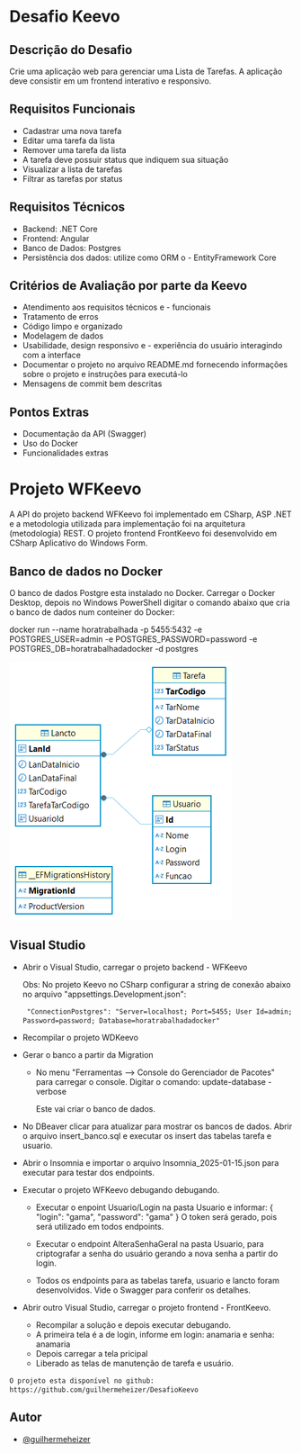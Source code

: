 
# Desafio Keevo 

## Descrição do Desafio
Crie uma aplicação web para gerenciar uma Lista de Tarefas. A aplicação deve consistir em um frontend interativo e responsivo.

## Requisitos Funcionais
- Cadastrar uma nova tarefa
- Editar uma tarefa da lista
- Remover uma tarefa da lista
- A tarefa deve possuir status que indiquem sua situação
- Visualizar a lista de tarefas
- Filtrar as tarefas por status

## Requisitos Técnicos
- Backend: .NET Core
- Frontend: Angular
- Banco de Dados: Postgres
- Persistência dos dados: utilize como ORM o - EntityFramework Core

## Critérios de Avaliação por parte da Keevo
- Atendimento aos requisitos técnicos e - funcionais
- Tratamento de erros
- Código limpo e organizado
- Modelagem de dados
- Usabilidade, design responsivo e - experiência do usuário interagindo com a interface
- Documentar o projeto no arquivo README.md fornecendo informações sobre o projeto e instruções para executá-lo
- Mensagens de commit bem descritas

## Pontos Extras
- Documentação da API (Swagger)
- Uso do Docker
- Funcionalidades extras

# Projeto WFKeevo

A API do projeto backend WFKeevo foi implementado em CSharp, ASP .NET e a metodologia utilizada para implementação foi na arquitetura (metodologia) REST.
O projeto frontend FrontKeevo foi desenvolvido em CSharp Aplicativo do Windows Form.

## Banco de dados no Docker
O banco de dados Postgre esta instalado no Docker. Carregar o Docker Desktop, depois no Windows PowerShell digitar o comando abaixo que cria o banco de dados num conteiner do Docker:

docker run --name horatrabalhada -p 5455:5432 -e POSTGRES_USER=admin -e POSTGRES_PASSWORD=password -e POSTGRES_DB=horatrabalhadadocker -d postgres

![DER - Keevo Lançamento de Horas Trabalhadas](/Imagens/DER_Keevo.png)

## Visual Studio
- Abrir o Visual Studio, carregar o projeto backend - WFKeevo
  
  Obs: No projeto Keevo no CSharp configurar a string de conexão abaixo no arquivo "appsettings.Development.json":

       "ConnectionPostgres": "Server=localhost; Port=5455; User Id=admin; Password=password; Database=horatrabalhadadocker"

- Recompilar o projeto WDKeevo
- Gerar o banco a partir da Migration
  - No menu "Ferramentas --> Console do Gerenciador de Pacotes" para carregar o console.
    Digitar o comando: update-database -verbose

    Este vai criar o banco de dados.
- No DBeaver clicar para atualizar para mostrar os bancos de dados.
  Abrir o arquivo insert_banco.sql e executar os insert das tabelas tarefa e usuario.

- Abrir o Insomnia e importar o arquivo Insomnia_2025-01-15.json para executar para testar dos endpoints.

- Executar o projeto WFKeevo debugando debugando.
  - Executar o enpoint Usuario/Login na pasta Usuario e informar:
    {
	    "login": "gama",
	    "password": "gama"
    }
    O token será gerado, pois será utilizado em todos endpoints.

  - Executar o endpoint AlteraSenhaGeral na pasta Usuario, para criptografar a senha do usuário gerando a nova senha a partir do login.
  - Todos os endpoints para as tabelas tarefa, usuario e lancto foram desenvolvidos. Vide o Swagger para conferir os detalhes.

-  Abrir outro Visual Studio, carregar o projeto frontend - FrontKeevo.
   - Recompilar a solução e depois executar debugando.
   - A primeira tela é a de login, informe em login: anamaria e senha: anamaria
   - Depois carregar a tela pricipal
   - Liberado as telas de manutenção de tarefa e usuário.





```
O projeto esta disponível no github: https://github.com/guilhermeheizer/DesafioKeevo

```


## Autor

- [@guilhermeheizer](https://www.github.com/guilhermeheizer)



